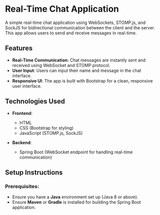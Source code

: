 # Real-Time Chat Application

A simple real-time chat application using WebSockets, STOMP.js, and SockJS for bidirectional communication between the client and the server. This app allows users to send and receive messages in real-time.

## Features

- **Real-Time Communication**: Chat messages are instantly sent and received using WebSocket and STOMP protocol.
- **User Input**: Users can input their name and message in the chat interface.
- **Responsive UI**: The app is built with Bootstrap for a clean, responsive user interface.

## Technologies Used

- **Frontend**:
  - HTML
  - CSS (Bootstrap for styling)
  - JavaScript (STOMP.js, SockJS)
  
- **Backend**:
  - Spring Boot (WebSocket endpoint for handling real-time communication)

## Setup Instructions

### Prerequisites:
- Ensure you have a **Java** environment set up (Java 8 or above).
- Ensure **Maven** or **Gradle** is installed for building the Spring Boot application.


